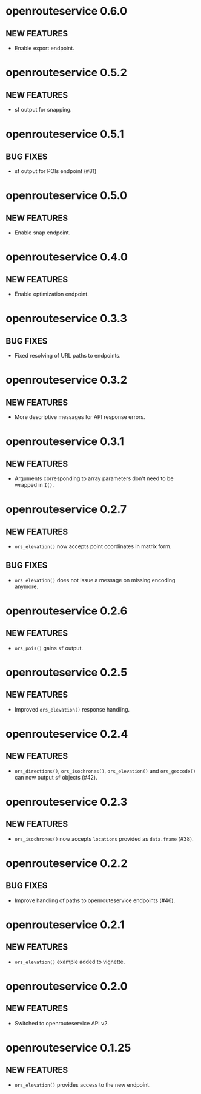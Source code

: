 # openrouteservice 0.6.0

## NEW FEATURES

- Enable export endpoint.

# openrouteservice 0.5.2

## NEW FEATURES

- sf output for snapping.

# openrouteservice 0.5.1

## BUG FIXES

- sf output for POIs endpoint (#81)

# openrouteservice 0.5.0

## NEW FEATURES

- Enable snap endpoint.

# openrouteservice 0.4.0

## NEW FEATURES

- Enable optimization endpoint.

# openrouteservice 0.3.3

## BUG FIXES

- Fixed resolving of URL paths to endpoints.

# openrouteservice 0.3.2

## NEW FEATURES

- More descriptive messages for API response errors.

# openrouteservice 0.3.1

## NEW FEATURES

- Arguments corresponding to array parameters don't need to be wrapped in `I()`.

# openrouteservice 0.2.7

## NEW FEATURES

- `ors_elevation()` now accepts point coordinates in matrix form.

## BUG FIXES

- `ors_elevation()` does not issue a message on missing encoding anymore.

# openrouteservice 0.2.6

## NEW FEATURES

- `ors_pois()` gains `sf` output.

# openrouteservice 0.2.5

## NEW FEATURES

- Improved `ors_elevation()` response handling.

# openrouteservice 0.2.4

## NEW FEATURES

- `ors_directions()`, `ors_isochrones()`, `ors_elevation()` and `ors_geocode()`
can now output `sf` objects (#42).

# openrouteservice 0.2.3

## NEW FEATURES

- `ors_isochrones()` now accepts `locations` provided as `data.frame` (#38).

# openrouteservice 0.2.2

## BUG FIXES

- Improve handling of paths to openrouteservice endpoints (#46).

# openrouteservice 0.2.1

## NEW FEATURES

- `ors_elevation()` example added to vignette.

# openrouteservice 0.2.0

## NEW FEATURES

- Switched to openrouteservice API v2.

# openrouteservice 0.1.25

## NEW FEATURES

- `ors_elevation()` provides access to the new endpoint.
